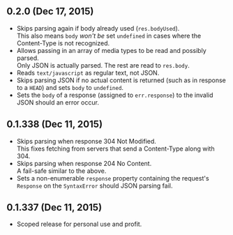 ## 0.2.0 (Dec 17, 2015)
- Skips parsing again if body already used (`res.bodyUsed`).  
  This also means `body` _won't be_ set `undefined` in cases where the
  Content-Type is not recognized.
- Allows passing in an array of media types to be read and possibly parsed.  
  Only JSON is actually parsed. The rest are read to `res.body`.
- Reads `text/javascript` as regular text, not JSON.
- Skips parsing JSON if no actual content is returned (such as in response to
  a `HEAD`) and sets `body` to `undefined`.
- Sets the `body` of a response (assigned to `err.response`) to the invalid JSON
  should an error occur.

## 0.1.338 (Dec 11, 2015)
- Skips parsing when response 304 Not Modified.  
  This fixes fetching from servers that send a Content-Type along with 304.
- Skips parsing when response 204 No Content.  
  A fail-safe similar to the above.
- Sets a non-enumerable `response` property containing the request's `Response`
  on the `SyntaxError` should JSON parsing fail.

## 0.1.337 (Dec 11, 2015)
- Scoped release for personal use and profit.
